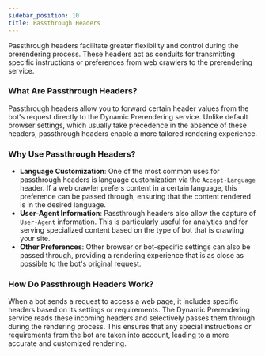 ```yaml
---
sidebar_position: 10
title: Passthrough Headers
---
```


Passthrough headers facilitate greater flexibility and control during the prerendering process. These headers act as conduits for transmitting specific instructions or preferences from web crawlers to the prerendering service.

### What Are Passthrough Headers?

Passthrough headers allow you to forward certain header values from the bot's request directly to the Dynamic Prerendering service. Unlike default browser settings, which usually take precedence in the absence of these headers, passthrough headers enable a more tailored rendering experience.

### Why Use Passthrough Headers?

- **Language Customization**: One of the most common uses for passthrough headers is language customization via the `Accept-Language` header. If a web crawler prefers content in a certain language, this preference can be passed through, ensuring that the content rendered is in the desired language.
- **User-Agent Information**: Passthrough headers also allow the capture of `User-Agent` information. This is particularly useful for analytics and for serving specialized content based on the type of bot that is crawling your site.
- **Other Preferences**: Other browser or bot-specific settings can also be passed through, providing a rendering experience that is as close as possible to the bot's original request.

### How Do Passthrough Headers Work?

When a bot sends a request to access a web page, it includes specific headers based on its settings or requirements. The Dynamic Prerendering service reads these incoming headers and selectively passes them through during the rendering process. This ensures that any special instructions or requirements from the bot are taken into account, leading to a more accurate and customized rendering.
